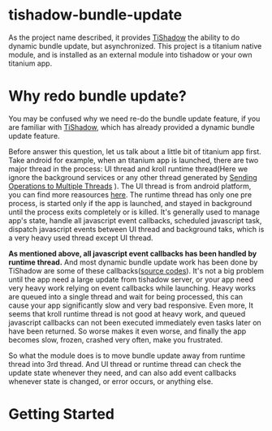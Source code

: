 tishadow-bundle-update
======================

As the project name described, it provides <a href='https://github.com/miniman42/TiShadow' target='_blank'>TiShadow</a> the ability to do dynamic bundle update, but asynchronized. 
This project is a titanium native module, and is installed as an external module into tishadow or your own titanium app.


Why redo bundle update?
======================

<p>
You may be confused why we need re-do the bundle update feature, if you are familiar with <a href='https://github.com/miniman42/TiShadow' target='_blank'>TiShadow</a>, 
which has already provided a dynamic bundle update feature.
</p>


<p>
Before answer this question, let us talk about a little bit of titanium app first. Take android for example, when an titanium app is launched,
there are two major thread in the process: UI thread and kroll runtime thread(Here we ignore the background services or any other thread generated by <a target='_blank' href='https://developer.android.com/training/multiple-threads/index.html'>Sending Operations to Multiple Threads</a> ).
The UI thread is from android platform, you can find more reasources <a href='https://developer.android.com/' target='_blank'>here</a>. The runtime thread has only one pre process, is started only if the app is launched, and stayed in background until the process exits completely or is killed. 
It's generally used to manage app's state, handle all javascript event callbacks, scheduled javascript task, dispatch javascript events between UI thread and background taks, which is a very heavy used thread except UI thread.  
</p>

<p>
<b>As mentioned above, all javascript event callbacks has been handled by runtime thread.</b> And most dynamic bundle update work has been done by TiShadow are some of these callbacks(<a target='_blank' href='https://github.com/miniman42/TiShadow/blob/master/app/Resources/api/Management.js'>source codes</a>).
It's not a big problem until the app need a large update from tishadow server, or your app need very heavy work relying on event callbacks while launching. Heavy works are queued into a single thread and wait for being processed, this can cause your app significantly slow and very bad responsive.
Even more, It seems that kroll runtime thread is not good at heavy work, and queued javascript callbacks can not been executed immediately even tasks later on have been returned.  So worse makes it even worse, and finally the app becomes slow, frozen, crashed very often, make you frustrated.
</p>

<p>
So what the module does is to move bundle update away from runtime thread into 3rd thread. And UI thread or runtime thread can check the update state whenever they need, and can also add event callbacks whenever state is changed, or error occurs, or anything else.
</p>


Getting Started
======================
